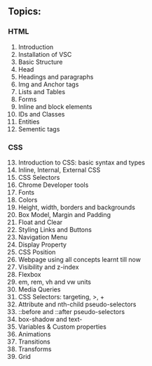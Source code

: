 ## Topics:
### HTML
1. Introduction
2. Installation of VSC
3. Basic Structure
4. Head
5. Headings and paragraphs
6. Img and Anchor tags
7. Lists and Tables
8. Forms
9. Inline and block elements
10. IDs and Classes
11. Entities
12. Sementic tags
### CSS
13. Introduction to CSS: basic syntax and types
14. Inline, Internal, External CSS
15. CSS Selectors
16. Chrome Developer tools
17. Fonts
18. Colors
19. Height, width, borders and backgrounds
20. Box Model, Margin and Padding
21. Float and Clear
22. Styling Links and Buttons
23. Navigation Menu
24. Display Property
25. CSS Position
26. Webpage using all concepts learnt till now
27. Visibility and z-index
28. Flexbox
29. em, rem, vh and vw units
30. Media Queries
31. CSS Selectors: targeting, >, +
32. Attribute and nth-child pseudo-selectors
33. ::before and ::after pseudo-selectors
34. box-shadow and text-
35. Variables & Custom properties
36. Animations
37. Transitions
38. Transforms
39. Grid